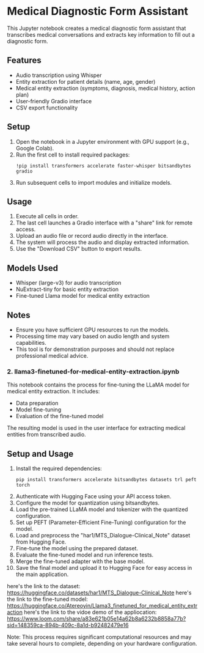 # Medical Diagnostic Form Assistant

This Jupyter notebook creates a medical diagnostic form assistant that transcribes medical conversations and extracts key information to fill out a diagnostic form.

## Features

- Audio transcription using Whisper
- Entity extraction for patient details (name, age, gender)
- Medical entity extraction (symptoms, diagnosis, medical history, action plan)
- User-friendly Gradio interface
- CSV export functionality

## Setup

1. Open the notebook in a Jupyter environment with GPU support (e.g., Google Colab).
2. Run the first cell to install required packages:
   ```
   !pip install transformers accelerate faster-whisper bitsandbytes gradio
   ```
3. Run subsequent cells to import modules and initialize models.

## Usage

1. Execute all cells in order.
2. The last cell launches a Gradio interface with a "share" link for remote access.
3. Upload an audio file or record audio directly in the interface.
4. The system will process the audio and display extracted information.
5. Use the "Download CSV" button to export results.

## Models Used

- Whisper (large-v3) for audio transcription
- NuExtract-tiny for basic entity extraction
- Fine-tuned Llama model for medical entity extraction

## Notes

- Ensure you have sufficient GPU resources to run the models.
- Processing time may vary based on audio length and system capabilities.
- This tool is for demonstration purposes and should not replace professional medical advice.






### 2. llama3-finetuned-for-medical-entity-extraction.ipynb

This notebook contains the process for fine-tuning the LLaMA model for medical entity extraction. It includes:

- Data preparation
- Model fine-tuning
- Evaluation of the fine-tuned model

The resulting model is used in the user interface for extracting medical entities from transcribed audio.

## Setup and Usage

1. Install the required dependencies:
   ```
   pip install transformers accelerate bitsandbytes datasets trl peft torch
   ```
2. Authenticate with Hugging Face using your API access token.
3. Configure the model for quantization using bitsandbytes.
4. Load the pre-trained LLaMA model and tokenizer with the quantized configuration.
5. Set up PEFT (Parameter-Efficient Fine-Tuning) configuration for the model.
6. Load and preprocess the "har1/MTS_Dialogue-Clinical_Note" dataset from Hugging Face.
7. Fine-tune the model using the prepared dataset.
8. Evaluate the fine-tuned model and run inference tests.
9. Merge the fine-tuned adapter with the base model.
10. Save the final model and upload it to Hugging Face for easy access in the main application.

here's the link to the dataset: https://huggingface.co/datasets/har1/MTS_Dialogue-Clinical_Note
here's the link to the fine-tuned model: https://huggingface.co/Atereoyin/Llama3_finetuned_for_medical_entity_extraction
here's the link to the vidoe demo of the appliocation: https://www.loom.com/share/a83e621b05e14a62b8a6232b8858a77b?sid=148359ca-894b-409c-8a1d-b92482479e16

Note: This process requires significant computational resources and may take several hours to complete, depending on your hardware configuration.
